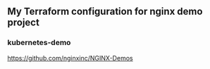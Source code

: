 ## My Terraform configuration for nginx demo project
### kubernetes-demo
https://github.com/nginxinc/NGINX-Demos

